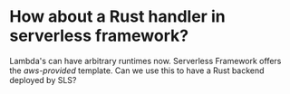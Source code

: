 # How about a Rust handler in serverless framework?

Lambda's can have arbitrary runtimes now. Serverless Framework offers
the _aws-provided_ template. Can we use this to have a Rust
backend deployed by SLS?


